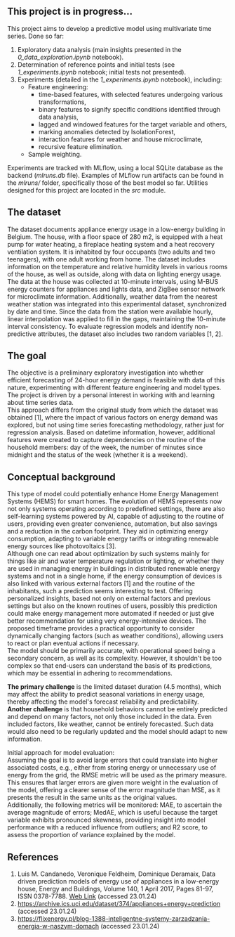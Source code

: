## This project is in progress...
This project aims to develop a predictive model using multivariate time series.
Done so far:
1. Exploratory data analysis (main insights presented in the *0_data_exploration.ipynb* notebook).
2. Determination of reference points and initial tests (see *1_experiments.ipynb* notebook; initial tests not presented).
3. Experiments (detailed in the *1_experiments.ipynb* notebook), including:
   * Feature engineering:
     - time-based features, with selected features undergoing various transformations,
     - binary features to signify specific conditions identified through data analysis,
     - lagged and windowed features for the target variable and others,
     - marking anomalies detected by IsolationForest,
     - interaction features for weather and house microclimate,
     - recursive feature elimination.
   * Sample weighting.

Experiments are tracked with MLflow, using a local SQLite database as the backend (*mlruns.db* file). Examples of MLflow run artifacts can be found in the *mlruns/* folder, specifically those of the best model so far. Utilities designed for this project are located in the *src* module.

## The dataset
The dataset documents appliance energy usage in a low-energy building in Belgium. The house, with a floor space of 280 m2, is equipped with a heat pump for water heating, a fireplace heating system and a heat recovery ventilation system. It is inhabited by four occupants (two adults and two teenagers), with one adult working from home. The dataset includes information on the temperature and relative humidity levels in various rooms of the house, as well as outside, along with data on lighting energy usage. The data at the house was collected at 10-minute intervals, using M-BUS energy counters for appliances and lights data, and ZigBee sensor network for microclimate information. Additionally, weather data from the nearest weather station was integrated into this experimental dataset, synchronized by date and time. Since the data from the station were available hourly, linear interpolation was applied to fill in the gaps, maintaining the 10-minute interval consistency. To evaluate regression models and identify non-predictive attributes, the dataset also includes two random variables [1, 2].

## The goal
The objective is a preliminary exploratory investigation into whether efficient forecasting of 24-hour energy demand is feasible with data of this nature, experimenting with different feature engineering and model types. The project is driven by a personal interest in working with and learning about time series data.\
This approach differs from the original study from which the dataset was obtained [1], where the impact of various factors on energy demand was explored, but not using time series forecasting methodology, rather just for regression analysis. Based on datetime information, however, additional features were created to capture dependencies on the routine of the household members: day of the week, the number of minutes since midnight and the status of the week (whether it is a weekend).

## Conceptual background
This type of model could potentially enhance Home Energy Management Systems (HEMS) for smart homes. The evolution of HEMS represents now not only systems operating according to predefined settings, there are also self-learning systems powered by AI, capable of adjusting to the routine of users, providing even greater convenience, automation, but also savings and a reduction in the carbon footprint. They aid in optimizing energy consumption, adapting to variable energy tariffs or integrating renewable energy sources like photovoltaics [3].\
Although one can read about optimization by such systems mainly for things like air and water temperature regulation or lighting, or whether they are used in managing energy in buildings in distributed renewable energy systems and not in a single home, if the energy consumption of devices is also linked with various external factors [1] and the routine of the inhabitants, such a prediction seems interesting to test. Offering personalized insights, based not only on external factors and previous settings but also on the known routines of users, possibly this prediction could make energy management more automated if needed or just give better recommendation for using very energy-intensive devices. The proposed timeframe provides a practical opportunity to consider dynamically changing factors (such as weather conditions), allowing users to react or plan eventual actions if necessary.\
The model should be primarily accurate, with operational speed being a secondary concern, as well as its complexity. However, it shouldn't be too complex so that end-users can understand the basis of its predictions, which may be essential in adhering to recommendations.

**The primary challenge** is the limited dataset duration (4.5 months), which may affect the ability to predict seasonal variations in energy usage, thereby affecting the model's forecast reliability and predictability.\
**Another challenge** is that household behaviors cannot be entirely predicted and depend on many factors, not only those included in the data. Even included factors, like weather, cannot be entirely forecasted. Such data would also need to be regularly updated and the model should adapt to new information.

Initial approach for model evaluation:\
Assuming the goal is to avoid large errors that could translate into higher associated costs, e.g., either from storing energy or unnecessary use of energy from the grid, the RMSE metric will be used as the primary measure. This ensures that larger errors are given more weight in the evaluation of the model, offering a clearer sense of the error magnitude than MSE, as it presents the result in the same units as the original values.\
Additionally, the following metrics will be monitored: MAE, to ascertain the average magnitude of errors; MedAE, which is useful because the target variable exhibits pronounced skewness, providing insight into model performance with a reduced influence from outliers; and R2 score, to assess the proportion of variance explained by the model.

## References
1. Luis M. Candanedo, Veronique Feldheim, Dominique Deramaix, Data driven prediction models of energy use of appliances in a low-energy house, Energy and Buildings, Volume 140, 1 April 2017, Pages 81-97, ISSN 0378-7788. [Web Link](https://www.sciencedirect.com/science/article/abs/pii/S0378778816308970?via%3Dihub) (accessed 23.01.24)
2. https://archive.ics.uci.edu/dataset/374/appliances+energy+prediction (accessed 23.01.24)
3. https://flixenergy.pl/blog-1388-inteligentne-systemy-zarzadzania-energia-w-naszym-domach (accessed 23.01.24)